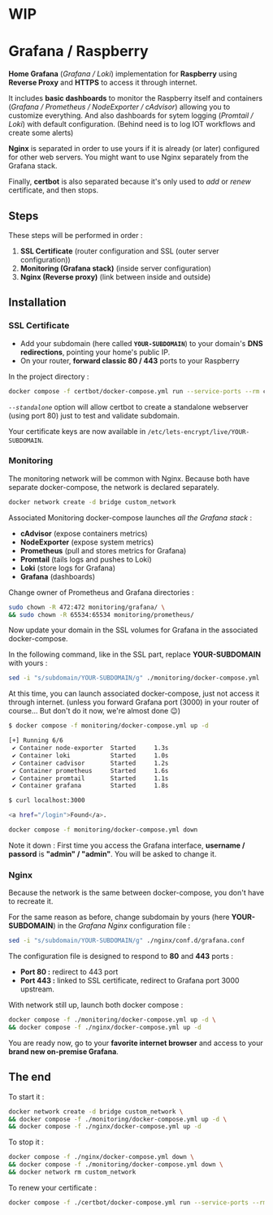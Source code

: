 # WIP

# Grafana / Raspberry

**Home Grafana** (*Grafana / Loki*) implementation for **Raspberry** using **Reverse Proxy** and **HTTPS** to access it through internet.

It includes **basic dashboards** to monitor the Raspberry itself and containers (*Grafana / Prometheus / NodeExporter / cAdvisor*) allowing you to customize everything. And also dashboards for sytem logging (*Promtail / Loki*) with default configuration. (Behind need is to log IOT workflows and create some alerts)

**Nginx** is separated in order to use yours if it is already (or later) configured for other web servers. You might want to use Nginx separately from the Grafana stack.

Finally, **certbot** is also separated because it's only used to *add* or *renew* certificate, and then stops.

## Steps

These steps will be performed in order : 

1. **SSL Certificate** (router configuration and SSL (outer server configuration))
2. **Monitoring (Grafana stack)** (inside server configuration)
3. **Nginx (Reverse proxy)** (link between inside and outside)

## Installation

### SSL Certificate

- Add your subdomain (here called **`YOUR-SUBDOMAIN`**) to your domain's **DNS redirections**, pointing your home's public IP.
- On your router, **forward classic 80 / 443** ports to your Raspberry

In the project directory :

```bash
docker compose -f certbot/docker-compose.yml run --service-ports --rm certbot certonly --standalone -d YOUR-SUBDOMAIN
```

*`--standalone`* option will allow certbot to create a standalone webserver (using port 80) just to test and validate subdomain.

Your certificate keys are now available in `/etc/lets-encrypt/live/YOUR-SUBDOMAIN`.

### Monitoring

The monitoring network will be common with Nginx. Because both have separate docker-compose, the network is declared separately.

```bash
docker network create -d bridge custom_network
```

Associated Monitoring docker-compose launches *all the Grafana stack* :

- **cAdvisor**      (expose containers metrics)
- **NodeExporter**  (expose system metrics)
- **Prometheus**    (pull and stores metrics for Grafana)
- **Promtail**      (tails logs and pushes to Loki)
- **Loki**          (store logs for Grafana)
- **Grafana**       (dashboards)

Change owner of Prometheus and Grafana directories :

```bash
sudo chown -R 472:472 monitoring/grafana/ \
&& sudo chown -R 65534:65534 monitoring/prometheus/
```

Now update your domain in the SSL volumes for Grafana in the associated docker-compose.

In the following command, like in the SSL part, replace **YOUR-SUBDOMAIN** with yours :

```bash
sed -i "s/subdomain/YOUR-SUBDOMAIN/g" ./monitoring/docker-compose.yml
```

At this time, you can launch associated docker-compose, just not access it through internet.
(unless you forward Grafana port (3000) in your router of course... But don't do it now, we're almost done 😉)

```bash
$ docker compose -f monitoring/docker-compose.yml up -d

[+] Running 6/6
 ✔ Container node-exporter  Started		1.3s
 ✔ Container loki           Started		1.0s
 ✔ Container cadvisor       Started		1.2s
 ✔ Container prometheus     Started		1.6s
 ✔ Container promtail       Started		1.1s
 ✔ Container grafana        Started		1.8s

$ curl localhost:3000

<a href="/login">Found</a>.

docker compose -f monitoring/docker-compose.yml down
```

Note it down : First time you access the Grafana interface, **username / passord** is **"admin" / "admin"**. You will be asked to change it.

### Nginx

Because the network is the same between docker-compose, you don't have to recreate it.

For the same reason as before, change subdomain by yours (here **YOUR-SUBDOMAIN**) in the *Grafana Nginx* configuration file :

```bash
sed -i "s/subdomain/YOUR-SUBDOMAIN/g" ./nginx/conf.d/grafana.conf
```

The configuration file is designed to respond to **80** and **443** ports :

- **Port 80 :** redirect to 443 port
- **Port 443 :** linked to SSL certificate, redirect to Grafana port 3000 upstream.

With network still up, launch both docker compose :

```bash
docker compose -f ./monitoring/docker-compose.yml up -d \
&& docker compose -f ./nginx/docker-compose.yml up -d
```

You are ready now, go to your **favorite internet browser** and access to your **brand new on-premise Grafana**.

## The end

To start it :

```bash
docker network create -d bridge custom_network \
&& docker compose -f ./monitoring/docker-compose.yml up -d \
&& docker compose -f ./nginx/docker-compose.yml up -d
```

To stop it :

```bash
docker compose -f ./nginx/docker-compose.yml down \
&& docker compose -f ./monitoring/docker-compose.yml down \
&& docker network rm custom_network
```

To renew your certificate :

```bash
docker compose -f ./certbot/docker-compose.yml run --service-ports --rm certbot renew
```
